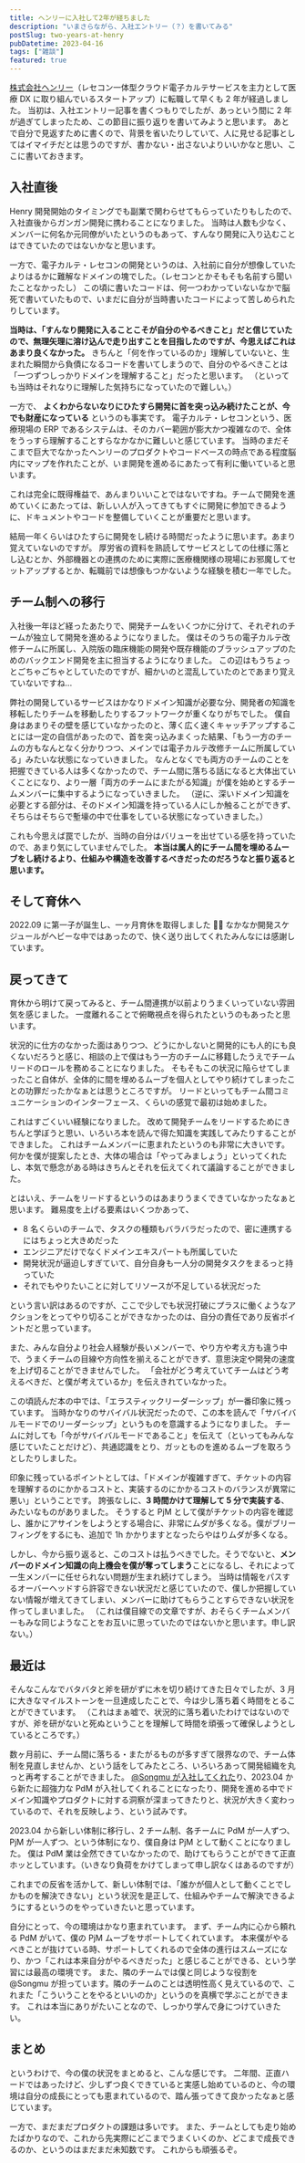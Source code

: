 ```yaml
---
title: ヘンリーに入社して2年が経ちました
description: "いまさらながら、入社エントリー（？）を書いてみる"
postSlug: two-years-at-henry
pubDatetime: 2023-04-16
tags: ["雑談"]
featured: true
---
```


[株式会社ヘンリー](https://jobs.henry-app.jp/)（レセコン一体型クラウド電子カルテサービスを主力として医療 DX に取り組んでいるスタートアップ）に転職して早くも 2 年が経過しました。
当初は、入社エントリー記事を書くつもりでしたが、あっという間に 2 年が過ぎてしまったため、この節目に振り返りを書いてみようと思います。
あとで自分で見返すために書くので、背景を省いたりしていて、人に見せる記事としてはイマイチだとは思うのですが、書かない・出さないよりいいかなと思い、ここに書いておきます。

## 入社直後

Henry 開発開始のタイミングでも副業で関わらせてもらっていたりもしたので、入社直後からガンガン開発に携わることになりました。
当時は人数も少なく、メンバーに何名か元同僚がいたというのもあって、すんなり開発に入り込むことはできていたのではないかなと思います。

一方で、電子カルテ・レセコンの開発というのは、入社前に自分が想像していたよりはるかに難解なドメインの塊でした。（レセコンとかそもそも名前すら聞いたことなかったし）
この頃に書いたコードは、何一つわかっていないなかで脳死で書いていたもので、いまだに自分が当時書いたコードによって苦しめられたりしています。

**当時は、「すんなり開発に入ることこそが自分のやるべきこと」だと信じていたので、無理矢理に溶け込んで走り出すことを目指したのですが、今思えばこれはあまり良くなかった。**
きちんと「何を作っているのか」理解していないと、生まれた瞬間から負債になるコードを書いてしまうので、自分のやるべきことは「一つずつしっかりドメインを理解すること」だったと思います。
（といっても当時はそれなりに理解した気持ちになっていたので難しい。）

一方で、 **よくわからないなりにひたすら開発に首を突っ込み続けたことが、今でも財産になっている** というのも事実です。
電子カルテ・レセコンという、医療現場の ERP であるシステムは、そのカバー範囲が膨大かつ複雑なので、全体をうっすら理解することすらなかなかに難しいと感じています。
当時のまだそこまで巨大でなかったヘンリーのプロダクトやコードベースの時点である程度脳内にマップを作れたことが、いま開発を進めるにあたって有利に働いていると思います。

これは完全に既得権益で、あんまりいいことではないですね。チームで開発を進めていくにあたっては、新しい人が入ってきてもすぐに開発に参加できるように、ドキュメントやコードを整備していくことが重要だと思います。

結局一年くらいはひたすらに開発をし続ける時間だったように思います。あまり覚えていないのですが。
厚労省の資料を熟読してサービスとしての仕様に落とし込むとか、外部機器との連携のために実際に医療機関様の現場にお邪魔してセットアップするとか、転職前では想像もつかないような経験を積む一年でした。

## チーム制への移行

入社後一年ほど経ったあたりで、開発チームをいくつかに分けて、それぞれのチームが独立して開発を進めるようになりました。
僕はそのうちの電子カルテ改修チームに所属し、入院版の臨床機能の開発や既存機能のブラッシュアップのためのバックエンド開発を主に担当するようになりました。
この辺はもうちょっとごちゃごちゃとしていたのですが、細かいのと混乱していたのとであまり覚えていないですね...

弊社の開発しているサービスはかなりドメイン知識が必要な分、開発者の知識を移転したりチームを移動したりするフットワークが重くなりがちでした。
僕自身はあまりその壁を感じていなかったのと、薄く広く速くキャッチアップすることには一定の自信があったので、首を突っ込みまくった結果、「もう一方のチームの方もなんとなく分かりつつ、メインでは電子カルテ改修チームに所属している」みたいな状態になっていきました。
なんとなくでも両方のチームのことを把握できている人は多くなかったので、チーム間に落ちる話になると大体出ていくことになり、より一層「両方のチームにまたがる知識」が僕を始めとするチームメンバーに集中するようになっていきました。
（逆に、深いドメイン知識を必要とする部分は、そのドメイン知識を持っている人にしか触ることができず、そちらはそちらで塹壕の中で仕事をしている状態になっていきました。）

これも今思えば罠でしたが、当時の自分はバリューを出せている感を持っていたので、あまり気にしていませんでした。
**本当は属人的にチーム間を埋めるムーブをし続けるより、仕組みや構造を改善するべきだったのだろうなと振り返ると思います。**

## そして育休へ

2022.09 に第一子が誕生し、一ヶ月育休を取得しました 🎉👶
なかなか開発スケジュールがヘビーな中ではあったので、快く送り出してくれたみんなには感謝しています。

## 戻ってきて

育休から明けて戻ってみると、チーム間連携が以前よりうまくいっていない雰囲気を感じました。
一度離れることで俯瞰視点を得られたというのもあったと思います。

状況的に仕方のなかった面はありつつ、どうにかしないと開発的にも人的にも良くないだろうと感じ、相談の上で僕はもう一方のチームに移籍したうえでチームリードのロールを務めることになりました。
そもそもこの状況に陥らせてしまったこと自体が、全体的に間を埋めるムーブを個人としてやり続けてしまったことの功罪だったかなぁとは思うところですが。
リードといってもチーム間コミュニケーションのインターフェース、くらいの感覚で最初は始めました。

これはすごくいい経験になりました。
改めて開発チームをリードするためにきちんと学ぼうと思い、いろいろ本を読んで得た知識を実践してみたりすることができました。
これはチームメンバーに恵まれたというのも非常に大きいです。何かを僕が提案したとき、大体の場合は「やってみましょう」といってくれたし、本気で懸念がある時はきちんとそれを伝えてくれて議論することができました。

とはいえ、チームをリードするというのはあまりうまくできていなかったなぁと思います。
難易度を上げる要素はいくつかあって、

- 8 名くらいのチームで、タスクの種類もバラバラだったので、密に連携するにはちょっと大きめだった
- エンジニアだけでなくドメインエキスパートも所属していた
- 開発状況が逼迫しすぎていて、自分自身も一人分の開発タスクをまるっと持っていた
- それでもやりたいことに対してリソースが不足している状況だった

という言い訳はあるのですが、ここで少しでも状況打破にプラスに働くようなアクションをとってやり切ることができなかったのは、自分の責任であり反省ポイントだと思っています。

また、みんな自分より社会人経験が長いメンバーで、やり方や考え方も違う中で、うまくチームの目線や方向性を揃えることができず、意思決定や開発の速度を上げ切ることができませんでした。
「会社がどう考えていてチームはどう考えるべきだ、と僕が考えているか」を伝えきれていなかった。

この頃読んだ本の中では、「エラスティックリーダーシップ」が一番印象に残っています。
当時かなりのサバイバル状況だったので、この本を読んで「サバイバルモードでのリーダーシップ」というものを意識するようになりました。
チームに対しても「今がサバイバルモードであること」を伝えて（といってもみんな感じていたことだけど）、共通認識をとり、ガッとものを進めるムーブを取ろうとしたりしました。

印象に残っているポイントとしては、「ドメインが複雑すぎて、チケットの内容を理解するのにかかるコストと、実装するのにかかるコストのバランスが異常に悪い」ということです。
誇張なしに、**3 時間かけて理解して 5 分で実装する**、みたいなものがありました。
そうすると PjM として僕がチケットの内容を確認し、誰かにアサインをしようとする場合に、非常にムダが多くなる。僕がブリーフィングをするにも、追加で 1h かかりますとなったらやはりムダが多くなる。

しかし、今から振り返ると、このコストは払うべきでした。そうでないと、**メンバーのドメイン知識の向上機会を僕が奪ってしまう**ことになるし、それによって一生メンバーに任せられない問題が生まれ続けてしまう。
当時は情報をパスするオーバーヘッドすら許容できない状況だと感じていたので、僕しか把握していない情報が増えてきてしまい、メンバーに助けてもらうことすらできない状況を作ってしまいました。
（これは僕目線での文章ですが、おそらくチームメンバーもみな同じようなことをお互いに思っていたのではないかと思います。申し訳ない。）

## 最近は

そんなこんなでバタバタと斧を研がずに木を切り続けてきた日々でしたが、3 月に大きなマイルストーンを一旦達成したことで、今は少し落ち着く時間をとることができています。
（これはまぁ嘘で、状況的に落ち着いたわけではないのですが、斧を研がないと死ぬということを理解して時間を頑張って確保しようとしているところです。）

数ヶ月前に、チーム間に落ちる・またがるものが多すぎて限界なので、チーム体制を見直しませんか、という話をしてみたところ、いろいろあって開発組織を丸っと再考することができました。
[@Songmu が入社してくれた](https://songmu.jp/riji/entry/2023-01-16-join-henry.html)り、2023.04 から新たに超強力な PdM が入社してくれることになったり、開発を進める中でドメイン知識やプロダクトに対する洞察が深まってきたりと、状況が大きく変わっているので、それを反映しよう、という試みです。

2023.04 から新しい体制に移行し、2 チーム制、各チームに PdM が一人ずつ、PjM が一人ずつ、という体制になり、僕自身は PjM として動くことになりました。
僕は PdM 業は全然できていなかったので、助けてもらうことができて正直ホッとしています。（いきなり負荷をかけてしまって申し訳なくはあるのですが）

これまでの反省を活かして、新しい体制では、「誰かが個人として動くことでしかものを解決できない」という状況を是正して、仕組みやチームで解決できるようにするというのをやっていきたいと思っています。

自分にとって、今の環境はかなり恵まれています。
まず、チーム内に心から頼れる PdM がいて、僕の PjM ムーブをサポートしてくれています。
本来僕がやるべきことが抜けている時、サポートしてくれるので全体の進行はスムーズになり、かつ「これは本来自分がやるべきだった」と感じることができる、という学習には最高の環境です。
また、隣のチームでは僕と同じような役割を @Songmu が担っています。隣のチームのことは透明性高く見えているので、これまた「こういうことをやるといいのか」というのを真横で学ぶことができます。
これは本当にありがたいことなので、しっかり学んで身につけていきたい。

## まとめ

というわけで、今の僕の状況をまとめると、こんな感じです。
二年間、正直ハードではあったけど、少しずつ良くできていると実感し始めているのと、今の環境は自分の成長にとっても恵まれているので、踏ん張ってきて良かったなぁと感じています。

一方で、まだまだプロダクトの課題は多いです。
また、チームとしても走り始めたばかりなので、これから先実際にどこまでうまくいくのか、どこまで成長できるのか、というのはまだまだ未知数です。
これからも頑張るぞ。
